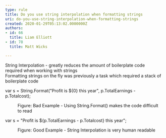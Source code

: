 ```yaml
---
type: rule
title: Do you use string interpolation when formatting strings
uri: do-you-use-string-interpolation-when-formatting-strings
created: 2020-01-29T05:13:02.0000000Z
authors:
- id: 66
  title: Liam Elliott
- id: 78
  title: Matt Wicks

---
```




<span class='intro'> String Interpolation - greatly reduces the amount of boilerplate code required when working with strings<br>Formatting strings on the fly was previously a task which required a stack of boilerplate code<br> </span>

<p class="ssw15-rteElement-CodeArea">​​var s = String.Format(&quot;Profit is $&#123;0&#125; this year&quot;, p.TotalEarnings - p.Totalcost);<br></p><dd class="ssw15-rteElement-FigureBad">​​​Figure&#58; Bad Example - Using String.Format() makes the code difficult to read<br></dd><p class="ssw15-rteElement-CodeArea">​​​var s = &quot;Profit is $&#123;p.TotalEarnings - p.Totalcost&#125; this year&quot;;<br></p><dd class="ssw15-rteElement-FigureGood">Figure&#58; Good Example - String Interpolation is very human readable<br></dd>


